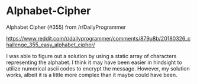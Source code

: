 # Alphabet-Cipher
Alphabet Cipher (#355) from /r/DailyProgrammer

https://www.reddit.com/r/dailyprogrammer/comments/879u8b/20180326_challenge_355_easy_alphabet_cipher/

I was able to figure out a solution by using a static array of characters representing the alphabet. I think it may have been
easier in hindsight to utilize numerical ascii codes to encrypt the message. However, my solution works, albeit it is a little more
complex than it maybe could have been.
